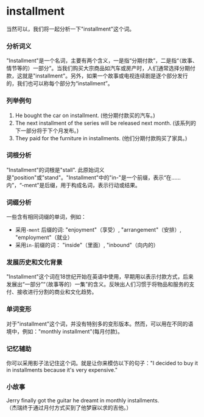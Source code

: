 # installment

当然可以，我们将一起分析一下"installment"这个词。

  

### 分析词义

  

"Installment"是一个名词，主要有两个含义，一是指“分期付款”，二是指“（故事、情节等的）一部分”。当我们购买大宗商品如汽车或房产时，人们通常选择分期付款，这就是"installment"。另外，如果一个故事或电视连续剧是逐个部分发行的，我们也可以称每个部分为“installment”。

  

### 列举例句

  

1.  He bought the car on installment. (他分期付款买的汽车。)
2.  The next installment of the series will be released next month. (该系列的下一部分将于下个月发布。)
3.  They paid for the furniture in installments. (他们分期付款购买了家具。)

  

### 词根分析

  

"Installment"的词根是"stall". 此原始词义是"position"或"stand"。"Installment"中的"in-"是一个前缀，表示“在……内”，“-ment”是后缀，用于构成名词，表示行动或结果。

  

### 词缀分析

  

一些含有相同词缀的单词，例如：

  

*   采用`-ment` 后缀的词: "enjoyment"（享受）, "arrangement"（安排）, "employment"（就业）
*   采用`in-`前缀的词： "inside"（里面）, "inbound"（向内的）

  

### 发展历史和文化背景

  

"Installment"这个词在18世纪开始在英语中使用，早期用以表示付款方式，后来发展出“一部分”“（故事等的）一集”的含义。反映出人们习惯于将物品和服务的支付、接收进行分割的商业和文化趋势。

  

### 单词变形

  

对于"installment"这个词，并没有特别多的变形版本。然而，可以用在不同的语境中，例如："monthly installment"(每月付款)。

  

### 记忆辅助

  

你可以采用影子法记住这个词。就是让你来模仿以下的句子："I decided to buy it in installments because it's very expensive."

  

### 小故事

  

Jerry finally got the guitar he dreamt in monthly installments.  
（杰瑞终于通过月付方式买到了他梦寐以求的吉他。）
